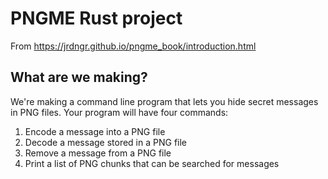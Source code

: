 # PNGME Rust project

From https://jrdngr.github.io/pngme_book/introduction.html

## What are we making?

We're making a command line program that lets you hide secret messages in PNG files. Your program will have four commands:

1. Encode a message into a PNG file
1. Decode a message stored in a PNG file
1. Remove a message from a PNG file
1. Print a list of PNG chunks that can be searched for messages
